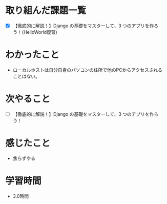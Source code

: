 # 取り組んだ課題一覧

- [x] 【徹底的に解説！】Django の基礎をマスターして、3 つのアプリを作ろう！(HelloWorld復習)

# わかったこと

- ローカルホストは自分自身のパソコンの住所で他のPCからアクセスされることはない。

# 次やること

- [ ] 【徹底的に解説！】Django の基礎をマスターして、3 つのアプリを作ろう！

# 感じたこと

- 焦らずやる

# 学習時間

- 3.0時間